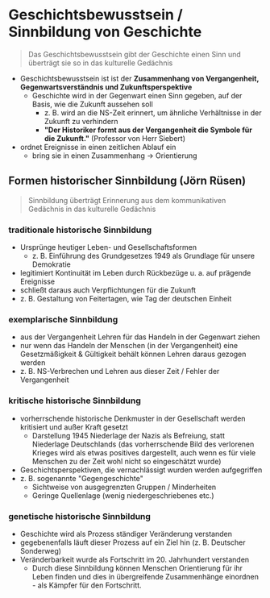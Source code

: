 # Geschichtsbewusstsein / Sinnbildung von Geschichte

> Das Geschichtsbewusstsein gibt der Geschichte einen Sinn und überträgt sie so in das kulturelle Gedächnis

- Geschichtsbewusstsein ist ist der **Zusammenhang von Vergangenheit, Gegenwartsverständnis und Zukunftsperspektive**
  - Geschichte wird in der Gegenwart einen Sinn gegeben, auf der Basis, wie die Zukunft aussehen soll
    - z. B. wird an die NS-Zeit erinnert, um ähnliche Verhältnisse in der Zukunft zu verhindern
    - **"Der Historiker formt aus der Vergangenheit die Symbole für die Zukunft."** (Professor von Herr Siebert)
- ordnet Ereignisse in einen zeitlichen Ablauf ein
  - bring sie in einen Zusammenhang -> Orientierung

## Formen historischer Sinnbildung (Jörn Rüsen)

> Sinnbildung überträgt Erinnerung aus dem kommunikativen Gedächnis in das kulturelle Gedächnis

### traditionale historische Sinnbildung

- Ursprünge heutiger Leben- und Gesellschaftsformen
  - z. B. Einführung des Grundgesetzes 1949 als Grundlage für unsere Demokratie
- legitimiert Kontinuität im Leben durch Rückbezüge u. a. auf prägende Ereignisse
- schließt daraus auch Verpflichtungen für die Zukunft
- z. B. Gestaltung von Feitertagen, wie Tag der deutschen Einheit

### exemplarische Sinnbildung

- aus der Vergangenheit Lehren für das Handeln in der Gegenwart ziehen
- nur wenn das Handeln der Menschen (in der Vergangenheit) eine Gesetzmäßigkeit & Gültigkeit behält können Lehren daraus gezogen werden
- z. B. NS-Verbrechen und Lehren aus dieser Zeit / Fehler der Vergangenheit

### kritische historische Sinnbildung

- vorherrschende historische Denkmuster in der Gesellschaft werden kritisiert und außer Kraft gesetzt
  - Darstellung 1945 Niederlage der Nazis als Befreiung, statt Niederlage Deutschlands (das vorherrschende Bild des verlorenen Krieges wird als etwas positives dargestellt, auch wenn es für viele Menschen zu der Zeit wohl nicht so eingeschätzt wurde)
- Geschichtsperspektiven, die vernachlässigt wurden werden aufgegriffen
- z. B. sogenannte "Gegengeschichte"
  - Sichtweise von ausgegrenzten Gruppen / Minderheiten
  - Geringe Quellenlage (wenig niedergeschriebenes etc.)

### genetische historische Sinnbildung

- Geschichte wird als Prozess ständiger Veränderung verstanden
- gegebenenfalls läuft dieser Prozess auf ein Ziel hin (z. B. Deutscher Sonderweg)
- Veränderbarkeit wurde als Fortschritt im 20. Jahrhundert verstanden
  - Durch diese Sinnbildung können Menschen Orientierung für ihr Leben finden und dies in übergreifende Zusammenhänge einordnen - als Kämpfer für den Fortschritt.
